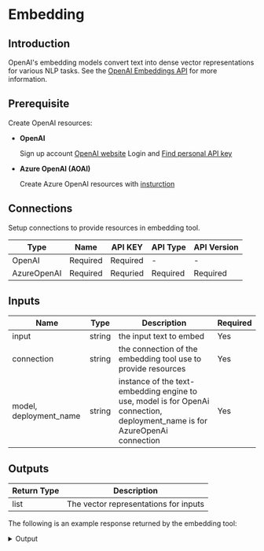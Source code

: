 # Embedding

## Introduction
OpenAI's embedding models convert text into dense vector representations for various NLP tasks. See the [OpenAI Embeddings API](https://platform.openai.com/docs/api-reference/embeddings) for more information.

## Prerequisite
Create OpenAI resources:

- **OpenAI**

    Sign up account [OpenAI website](https://openai.com/)
    Login and [Find personal API key](https://platform.openai.com/account/api-keys)

- **Azure OpenAI (AOAI)**

    Create Azure OpenAI resources with [insturction](https://learn.microsoft.com/en-us/azure/cognitive-services/openai/how-to/create-resource?pivots=web-portal)

## **Connections**

Setup connections to provide resources in embedding tool.

| Type        | Name     | API KEY  | API Type | API Version |
|-------------|----------|----------|----------|-------------|
| OpenAI      | Required | Required | -        | -           |
| AzureOpenAI | Required | Requried | Required | Required    |


## Inputs

|  Name                  | Type        | Description                                                           | Required |
|------------------------|-------------|-----------------------------------------------------------------------|----------|
| input                  | string      | the input text to embed                                               | Yes      |
| connection             | string      | the connection of the embedding tool use to provide resources         | Yes      |
| model, deployment_name | string      | instance of the text-embedding engine to use, model is for OpenAi connection, deployment_name is for AzureOpenAi connection               | Yes      |



## Outputs

| Return Type | Description                              |
|-------------|------------------------------------------|
| list        | The vector representations for inputs    |

The following is an example response returned by the embedding tool:

<details>
  <summary>Output</summary>
  
```json
[-0.005744616035372019,
-0.007096089422702789,
-0.00563855143263936,
-0.005272455979138613,
-0.02355326898396015,
0.03955197334289551,
-0.014260607771575451,
-0.011810848489403725,
-0.023170066997408867,
-0.014739611186087132,
...]
```
</details>